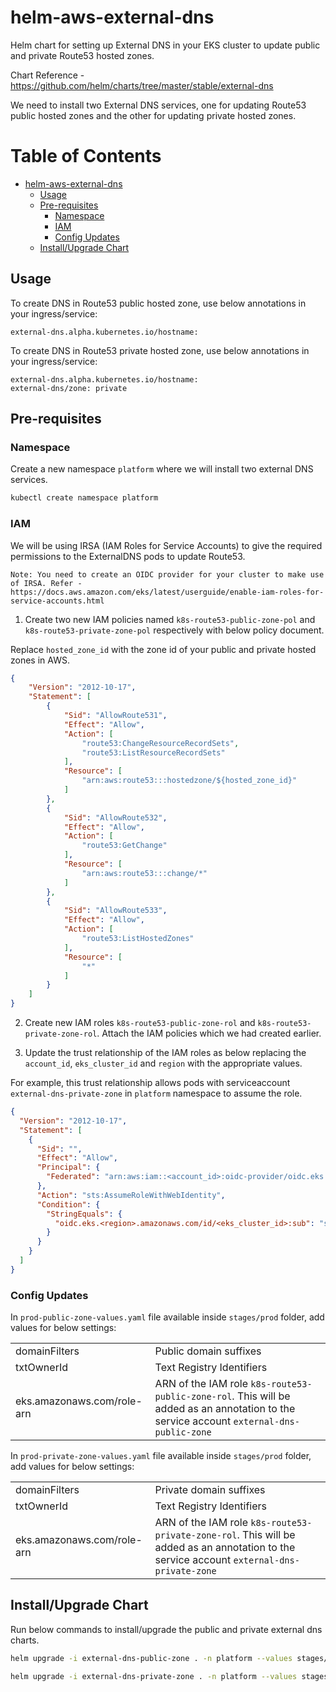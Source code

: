 # helm-aws-external-dns
Helm chart for setting up External DNS in your EKS cluster to update public and private Route53 hosted zones.

Chart Reference - https://github.com/helm/charts/tree/master/stable/external-dns

We need to install two External DNS services, one for updating Route53 public hosted zones and the other for updating private hosted zones.

Table of Contents
=================

   * [helm-aws-external-dns](#helm-aws-external-dns)
      * [Usage](#usage)
      * [Pre-requisites](#pre-requisites)
         * [Namespace](#namespace)
         * [IAM](#iam)
         * [Config Updates](#config-updates)
      * [Install/Upgrade Chart](#installupgrade-chart)

## Usage

To create DNS in Route53 public hosted zone, use below annotations in your ingress/service:

```
external-dns.alpha.kubernetes.io/hostname:
```


To create DNS in Route53 private hosted zone, use below annotations in your ingress/service:

```
external-dns.alpha.kubernetes.io/hostname:
external-dns/zone: private
```

## Pre-requisites

### Namespace

Create a new namespace `platform` where we will install two external DNS services.

```bash
kubectl create namespace platform
```

### IAM

We will be using IRSA (IAM Roles for Service Accounts) to give the required permissions to the ExternalDNS pods to update Route53.

`Note: You need to create an OIDC provider for your cluster to make use of IRSA. Refer - https://docs.aws.amazon.com/eks/latest/userguide/enable-iam-roles-for-service-accounts.html`

1. Create two new IAM policies named `k8s-route53-public-zone-pol` and `k8s-route53-private-zone-pol` respectively with below policy document.

Replace `hosted_zone_id` with the zone id of your public and private hosted zones in AWS.

```json
{
    "Version": "2012-10-17",
    "Statement": [
        {
            "Sid": "AllowRoute531",
            "Effect": "Allow",
            "Action": [
                "route53:ChangeResourceRecordSets",
                "route53:ListResourceRecordSets"
            ],
            "Resource": [
                "arn:aws:route53:::hostedzone/${hosted_zone_id}"
            ]
        },
        {
            "Sid": "AllowRoute532",
            "Effect": "Allow",
            "Action": [
                "route53:GetChange"
            ],
            "Resource": [
                "arn:aws:route53:::change/*"
            ]
        },
        {
            "Sid": "AllowRoute533",
            "Effect": "Allow",
            "Action": [
                "route53:ListHostedZones"
            ],
            "Resource": [
                "*"
            ]
        }
    ]
}
```

2. Create new IAM roles `k8s-route53-public-zone-rol` and `k8s-route53-private-zone-rol`. Attach the IAM policies which we had created earlier.

3. Update the trust relationship of the IAM roles as below replacing the `account_id`, `eks_cluster_id` and `region` with the appropriate values.

For example, this trust relationship allows pods with serviceaccount `external-dns-private-zone` in `platform` namespace to assume the role.

```json
{
  "Version": "2012-10-17",
  "Statement": [
    {
      "Sid": "",
      "Effect": "Allow",
      "Principal": {
        "Federated": "arn:aws:iam::<account_id>:oidc-provider/oidc.eks.us-east-1.amazonaws.com/id/<eks_cluster_id>"
      },
      "Action": "sts:AssumeRoleWithWebIdentity",
      "Condition": {
        "StringEquals": {
          "oidc.eks.<region>.amazonaws.com/id/<eks_cluster_id>:sub": "system:serviceaccount:platform:external-dns-private-zone"
        }
      }
    }
  ]
}
```

### Config Updates

In `prod-public-zone-values.yaml` file available inside `stages/prod` folder, add values for below settings:

|||
|--|--|
|domainFilters |Public domain suffixes |
|txtOwnerId |Text Registry Identifiers  |
|eks.amazonaws.com/role-arn |ARN of the IAM role `k8s-route53-public-zone-rol`. This will be added as an annotation to the service account `external-dns-public-zone`  |


In `prod-private-zone-values.yaml` file available inside `stages/prod` folder, add values for below settings:

|||
|--|--|
|domainFilters |Private domain suffixes |
|txtOwnerId |Text Registry Identifiers  |
|eks.amazonaws.com/role-arn |ARN of the IAM role `k8s-route53-private-zone-rol`. This will be added as an annotation to the service account `external-dns-private-zone`  |

## Install/Upgrade Chart

Run below commands to install/upgrade the public and private external dns charts.

```bash
helm upgrade -i external-dns-public-zone . -n platform --values stages/prod/prod-public-zone-values.yaml

helm upgrade -i external-dns-private-zone . -n platform --values stages/prod/prod-private-zone-values.yaml
```

